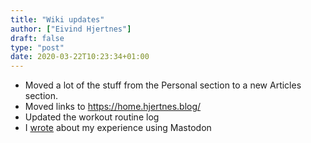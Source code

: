 ```yaml
---
title: "Wiki updates"
author: ["Eivind Hjertnes"]
draft: false
type: "post"
date: 2020-03-22T10:23:34+01:00
---
```


-   Moved a lot of the stuff from the Personal section to a new Articles section.
-   Moved links to <https://home.hjertnes.blog/>
-   Updated the workout routine log
-   I [wrote](https://wiki.hjertnes.blog/#mastodon) about my experience using Mastodon
